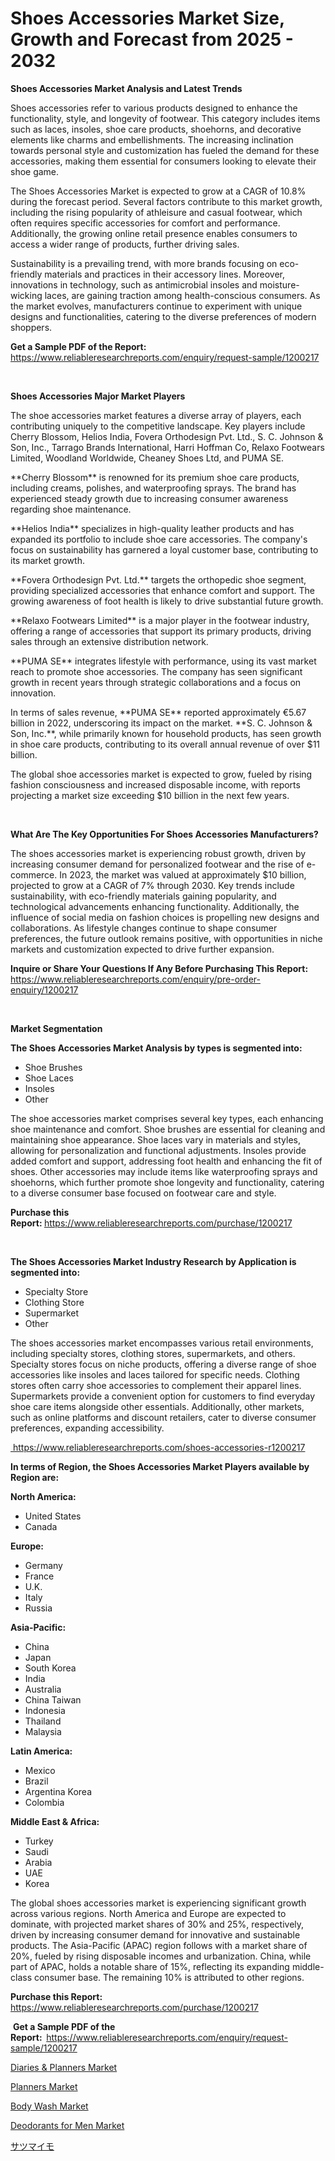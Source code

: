 <p><h1>Shoes Accessories Market Size, Growth and Forecast from 2025 - 2032</h1></p><p><strong>Shoes Accessories Market Analysis and Latest Trends</strong></p>
<p><p>Shoes accessories refer to various products designed to enhance the functionality, style, and longevity of footwear. This category includes items such as laces, insoles, shoe care products, shoehorns, and decorative elements like charms and embellishments. The increasing inclination towards personal style and customization has fueled the demand for these accessories, making them essential for consumers looking to elevate their shoe game.</p><p>The Shoes Accessories Market is expected to grow at a CAGR of 10.8% during the forecast period. Several factors contribute to this market growth, including the rising popularity of athleisure and casual footwear, which often requires specific accessories for comfort and performance. Additionally, the growing online retail presence enables consumers to access a wider range of products, further driving sales. </p><p>Sustainability is a prevailing trend, with more brands focusing on eco-friendly materials and practices in their accessory lines. Moreover, innovations in technology, such as antimicrobial insoles and moisture-wicking laces, are gaining traction among health-conscious consumers. As the market evolves, manufacturers continue to experiment with unique designs and functionalities, catering to the diverse preferences of modern shoppers.</p></p>
<p><strong>Get a Sample PDF of the Report:&nbsp;</strong> <a href="https://www.reliableresearchreports.com/enquiry/request-sample/1200217?utm_campaign=48&utm_medium=2&utm_source=Github&utm_content=ia&utm_term=04042025&utm_id=shoes-accessories">https://www.reliableresearchreports.com/enquiry/request-sample/1200217</a></p>
<p>&nbsp;</p>
<p><strong>Shoes Accessories Major Market Players</strong></p>
<p><p>The shoe accessories market features a diverse array of players, each contributing uniquely to the competitive landscape. Key players include Cherry Blossom, Helios India, Fovera Orthodesign Pvt. Ltd., S. C. Johnson & Son, Inc., Tarrago Brands International, Harri Hoffman Co, Relaxo Footwears Limited, Woodland Worldwide, Cheaney Shoes Ltd, and PUMA SE. </p><p>**Cherry Blossom** is renowned for its premium shoe care products, including creams, polishes, and waterproofing sprays. The brand has experienced steady growth due to increasing consumer awareness regarding shoe maintenance. </p><p>**Helios India** specializes in high-quality leather products and has expanded its portfolio to include shoe care accessories. The company's focus on sustainability has garnered a loyal customer base, contributing to its market growth.</p><p>**Fovera Orthodesign Pvt. Ltd.** targets the orthopedic shoe segment, providing specialized accessories that enhance comfort and support. The growing awareness of foot health is likely to drive substantial future growth.</p><p>**Relaxo Footwears Limited** is a major player in the footwear industry, offering a range of accessories that support its primary products, driving sales through an extensive distribution network.</p><p>**PUMA SE** integrates lifestyle with performance, using its vast market reach to promote shoe accessories. The company has seen significant growth in recent years through strategic collaborations and a focus on innovation.</p><p>In terms of sales revenue, **PUMA SE** reported approximately €5.67 billion in 2022, underscoring its impact on the market. **S. C. Johnson & Son, Inc.**, while primarily known for household products, has seen growth in shoe care products, contributing to its overall annual revenue of over $11 billion.</p><p>The global shoe accessories market is expected to grow, fueled by rising fashion consciousness and increased disposable income, with reports projecting a market size exceeding $10 billion in the next few years.</p></p>
<p>&nbsp;</p>
<p><strong>What Are The Key Opportunities For Shoes Accessories Manufacturers?</strong></p>
<p><p>The shoes accessories market is experiencing robust growth, driven by increasing consumer demand for personalized footwear and the rise of e-commerce. In 2023, the market was valued at approximately $10 billion, projected to grow at a CAGR of 7% through 2030. Key trends include sustainability, with eco-friendly materials gaining popularity, and technological advancements enhancing functionality. Additionally, the influence of social media on fashion choices is propelling new designs and collaborations. As lifestyle changes continue to shape consumer preferences, the future outlook remains positive, with opportunities in niche markets and customization expected to drive further expansion.</p></p>
<p><strong>Inquire or Share Your Questions If Any Before Purchasing This Report:</strong> <a href="https://www.reliableresearchreports.com/enquiry/pre-order-enquiry/1200217?utm_campaign=48&utm_medium=2&utm_source=Github&utm_content=ia&utm_term=04042025&utm_id=shoes-accessories">https://www.reliableresearchreports.com/enquiry/pre-order-enquiry/1200217</a></p>
<p>&nbsp;</p>
<p><strong>Market Segmentation</strong></p>
<p><strong>The Shoes Accessories Market Analysis by types is segmented into:</strong></p>
<p><ul><li>Shoe Brushes</li><li>Shoe Laces</li><li>Insoles</li><li>Other</li></ul></p>
<p><p>The shoe accessories market comprises several key types, each enhancing shoe maintenance and comfort. Shoe brushes are essential for cleaning and maintaining shoe appearance. Shoe laces vary in materials and styles, allowing for personalization and functional adjustments. Insoles provide added comfort and support, addressing foot health and enhancing the fit of shoes. Other accessories may include items like waterproofing sprays and shoehorns, which further promote shoe longevity and functionality, catering to a diverse consumer base focused on footwear care and style.</p></p>
<p><strong>Purchase this Report:&nbsp;</strong><a href="https://www.reliableresearchreports.com/purchase/1200217?utm_campaign=48&utm_medium=2&utm_source=Github&utm_content=ia&utm_term=04042025&utm_id=shoes-accessories">https://www.reliableresearchreports.com/purchase/1200217</a></p>
<p>&nbsp;</p>
<p><strong>The Shoes Accessories Market Industry Research by Application is segmented into:</strong></p>
<p><ul><li>Specialty Store</li><li>Clothing Store</li><li>Supermarket</li><li>Other</li></ul></p>
<p><p>The shoes accessories market encompasses various retail environments, including specialty stores, clothing stores, supermarkets, and others. Specialty stores focus on niche products, offering a diverse range of shoe accessories like insoles and laces tailored for specific needs. Clothing stores often carry shoe accessories to complement their apparel lines. Supermarkets provide a convenient option for customers to find everyday shoe care items alongside other essentials. Additionally, other markets, such as online platforms and discount retailers, cater to diverse consumer preferences, expanding accessibility.</p></p>
<p><a href="https://www.reliableresearchreports.com/shoes-accessories-r1200217?utm_campaign=48&utm_medium=2&utm_source=Github&utm_content=ia&utm_term=04042025&utm_id=shoes-accessories">&nbsp;https://www.reliableresearchreports.com/shoes-accessories-r1200217</a></p>
<p><strong>In terms of Region, the Shoes Accessories Market Players available by Region are:</strong></p>
<p>
    <p> <strong> North America: </strong>
        <ul>
            <li>United States</li>
            <li>Canada</li>
        </ul>
        </p> 
    <p> <strong> Europe: </strong>
        <ul>
            <li>Germany</li>
            <li>France</li>
            <li>U.K.</li>
            <li>Italy</li>
            <li>Russia</li>
        </ul>
        </p> 
    <p> <strong> Asia-Pacific: </strong>
        <ul>
            <li>China</li>
            <li>Japan</li>
            <li>South Korea</li>
            <li>India</li>
            <li>Australia</li>
            <li>China Taiwan</li>
            <li>Indonesia</li>
            <li>Thailand</li>
            <li>Malaysia</li>
        </ul>
        </p> 
    <p> <strong> Latin America: </strong>
        <ul>
            <li>Mexico</li>
            <li>Brazil</li>
            <li>Argentina Korea</li>
            <li>Colombia</li>
        </ul>
        </p> 
    <p> <strong> Middle East & Africa: </strong>
        <ul>
            <li>Turkey</li>
            <li>Saudi</li>
            <li>Arabia</li>
            <li>UAE</li>
            <li>Korea</li>
        </ul>
    </p>
    </p>
<p><p>The global shoes accessories market is experiencing significant growth across various regions. North America and Europe are expected to dominate, with projected market shares of 30% and 25%, respectively, driven by increasing consumer demand for innovative and sustainable products. The Asia-Pacific (APAC) region follows with a market share of 20%, fueled by rising disposable incomes and urbanization. China, while part of APAC, holds a notable share of 15%, reflecting its expanding middle-class consumer base. The remaining 10% is attributed to other regions.</p></p>
<p><strong>Purchase this Report: </strong><a href="https://www.reliableresearchreports.com/purchase/1200217?utm_campaign=48&utm_medium=2&utm_source=Github&utm_content=ia&utm_term=04042025&utm_id=shoes-accessories">https://www.reliableresearchreports.com/purchase/1200217</a></p>
<p>&nbsp;<strong>Get a Sample PDF of the Report:&nbsp;&nbsp;</strong><a href="https://www.reliableresearchreports.com/enquiry/request-sample/1200217?utm_campaign=48&utm_medium=2&utm_source=Github&utm_content=ia&utm_term=04042025&utm_id=shoes-accessories">https://www.reliableresearchreports.com/enquiry/request-sample/1200217</a></p>
<p><strong></strong></p>
<p><p><a href="https://github.com/djihencygnel74/Market-Research-Report-List-1/blob/main/diaries-planners-market.md?utm_campaign=48&utm_medium=2&utm_source=Github&utm_content=ia&utm_term=04042025&utm_id=shoes-accessories">Diaries & Planners Market</a></p><p><a href="https://github.com/variothonia/Market-Research-Report-List-1/blob/main/planners-market.md?utm_campaign=48&utm_medium=2&utm_source=Github&utm_content=ia&utm_term=04042025&utm_id=shoes-accessories">Planners Market</a></p><p><a href="https://github.com/kaforarvero/Market-Research-Report-List-1/blob/main/body-wash-market.md?utm_campaign=48&utm_medium=2&utm_source=Github&utm_content=ia&utm_term=04042025&utm_id=shoes-accessories">Body Wash Market</a></p><p><a href="https://github.com/berkemiars2j/Market-Research-Report-List-1/blob/main/deodorants-for-men-market.md?utm_campaign=48&utm_medium=2&utm_source=Github&utm_content=ia&utm_term=04042025&utm_id=shoes-accessories">Deodorants for Men Market</a></p><p><a href="https://github.com/lababdou/Market-Research-Report-List-7/blob/main/701164251732.md?utm_campaign=48&utm_medium=2&utm_source=Github&utm_content=ia&utm_term=04042025&utm_id=shoes-accessories">サツマイモ</a></p></p>